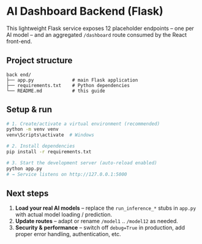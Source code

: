 # AI Dashboard Backend (Flask)

This lightweight Flask service exposes 12 placeholder endpoints – one per AI model – and an aggregated `/dashboard` route consumed by the React front-end.

## Project structure
```
back end/
├── app.py              # main Flask application
├── requirements.txt    # Python dependencies
└── README.md           # this guide
```

## Setup & run
```bash
# 1. Create/activate a virtual environment (recommended)
python -m venv venv
venv\Scripts\activate  # Windows

# 2. Install dependencies
pip install -r requirements.txt

# 3. Start the development server (auto-reload enabled)
python app.py
# → Service listens on http://127.0.0.1:5000
```

## Next steps
1. **Load your real AI models** – replace the `run_inference_*` stubs in `app.py` with actual model loading / prediction.
2. **Update routes** – adapt or rename `/model1` .. `/model12` as needed.
3. **Security & performance** – switch off `debug=True` in production, add proper error handling, authentication, etc.
